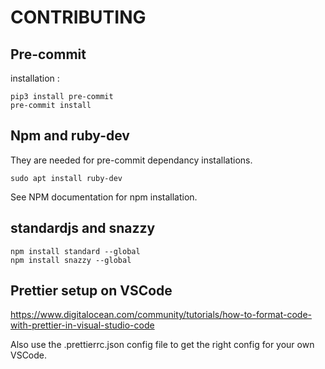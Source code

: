 # CONTRIBUTING

## Pre-commit

installation :

```shell
pip3 install pre-commit
pre-commit install
```

## Npm and ruby-dev

They are needed for pre-commit dependancy installations.

```shell
sudo apt install ruby-dev
```

See NPM documentation for npm installation.

## standardjs and snazzy

```shell
npm install standard --global
npm install snazzy --global
```

## Prettier setup on VSCode

<https://www.digitalocean.com/community/tutorials/how-to-format-code-with-prettier-in-visual-studio-code>

Also use the .prettierrc.json config file to get the right config for your own VSCode.
